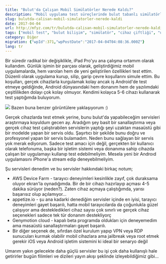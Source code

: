 ```yaml
---
title: "Bulut'da Çalışan Mobil Simülatörler Nerede Kaldı?"
description: "Mobil uygulama test süreçlerinde bulut tabanlı simülatörlerin ve cihaz çiftliklerinin mevcut durumu, karşılaşılan zorluklar ve ideal bir çözüm arayışı üzerine bir değerlendirme."
slug: bulutda-calisan-mobil-simulatorler-nerede-kaldi
date: 2017-04-04
url: http://mfyz.com/tr/bulutda-calisan-mobil-simulatorler-nerede-kaldi/
tags: ["mobil test", "bulut bilişim", "simülatör", "cihaz çiftliği", "uygulama geliştirme", "android", "ios"]
category: Diğer
migration: {"wpId":371,"wpPostDate":"2017-04-04T04:08:36.000Z"}
lang: tr
---
```


Bir süredir radikal bir değişiklikle, iPad Pro'yu ana çalışma ortamım olarak kullandım. Günlük işimin bir parçası olarak, geliştirdiğimiz mobil uygulamalarda, hem varolan hem de yeni geliştirilen özellikleri test ettim. Düzenli olarak uygulama kurup, silip, garip çevre koşullarını simule ettim. Bu koşulları, gerçek cihazlarla kurgulamak kolay ancak iş Android'de test etmeye geldiğinde, Android dünyasındaki hem donanım hem de yazılımdaki çeşitlilikden dolayı çok kolay olmuyor. Kendimi kolayca 5-6 cihazı kullanarak test yaptığımda buluyorum.

![](/images/archive/tr/2017/04/batstand.jpg) Bazen buna benzer görüntülere yaklaşıyorum :)

Gerçek cihazlarda test etmek yerine, bunu bulut'da yapabileceğim servisleri araştırmaya koyuldum gecen ay. Aradığım şey basit bir sanallaştırma veya gerçek cihaz test çalıştırabilen servislerin yaptığı şeyi uzaktan masaüstü gibi bir modelde yapan bir servis oldu. Şaşırtıcı bir şekilde bunu doğru ve profesyonel yapan bir servis bulamadım. Neden bunu sağlayan bir servis yok merak ediyorum. Sadece test amacı için değil, gerçekten bir kullanıcı olarak telefonuma, başka bir işletim sistemi veya donanıma sahip cihazda çalışan bir uygulamayı kullanıp test edebilmeliyim. Mesela yeni bir Androıd uygulamasını iPhone'a stream edip deneyebilmeliyim.

Şu servisleri denedim ve bu servisler hakkındaki birkaç notum;

*   AWS Device Farm - tarayıcı deneyimleri kesinlikle zayıf, çok duraksama oluyor ekran'la oynadığımda. Bir de bir cihazı hazırlayıp açması 4-5 dakika sürüyor (neden?). Zaten cihaz açmaya çalıştığımda, yarısı başarısız olup açılamıyor...
*   appetize.io - şu ana kadarki denediğim servisler içinde en iyisi, tarayıcı deneyimleri gayet başarılı, hatta mobil tarayıcılarda da çoğunlukla güzel çalışıyor ama destekledikleri cihaz sayısı çok sınırlı ve gerçek cihaz seçenekleri sadece tek tür donanım destekliyorç
*   Genymotion cloud - kapalı beta programda oldukları için deneyemedim ama masaüstü sanallaştırmaları gayet başarılı.
*   Bir diğer seçenek de, sıfırdan özel kurulum yapıp VPN veya RDP sunucuları kurmak olabilir mobil cihazlara ama jailbreak veya root etmek gerekir iOS veya Android işletim sistemini ki ideal bir senaryo değil

Umarım yakın gelecekte daha güçlü servisler bu işi çok daha kullanışlı hale getirirler bugün filimleri ve dizileri yayın akışı şeklinde izleyebildiğimiz gibi...